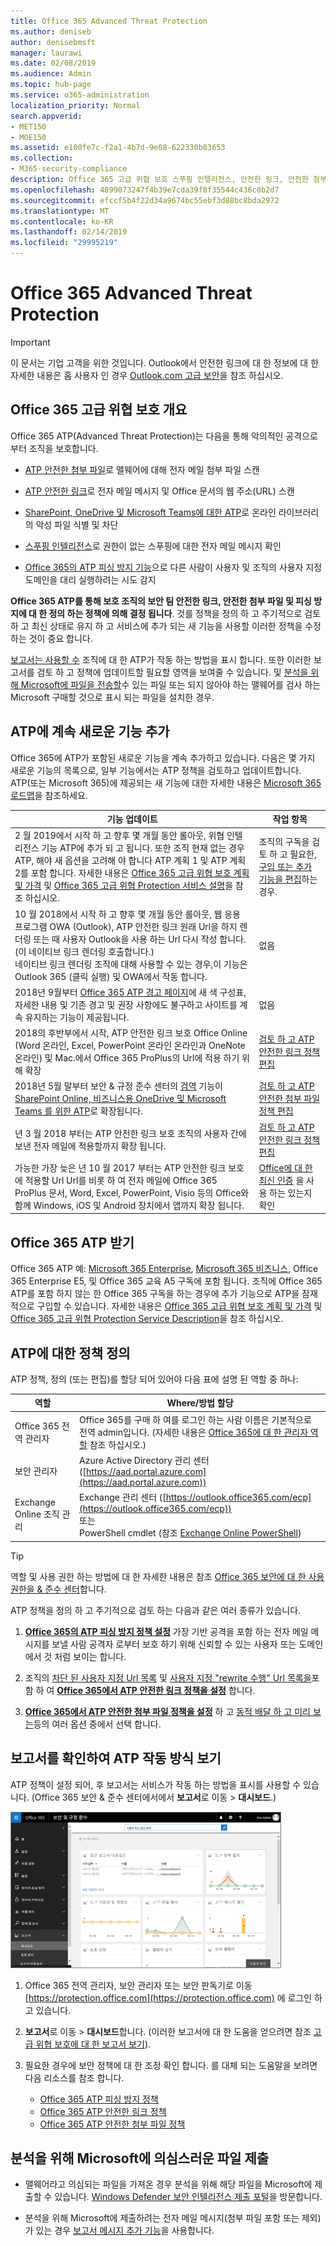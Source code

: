 ```yaml
---
title: Office 365 Advanced Threat Protection
ms.author: deniseb
author: denisebmsft
manager: laurawi
ms.date: 02/08/2019
ms.audience: Admin
ms.topic: hub-page
ms.service: o365-administration
localization_priority: Normal
search.appverid:
- MET150
- MOE150
ms.assetid: e100fe7c-f2a1-4b7d-9e08-622330b83653
ms.collection:
- M365-security-compliance
description: Office 365 고급 위협 보호 스푸핑 인텔리전스, 안전한 링크, 안전한 첨부 파일, 고급 피싱 방지 기능 및 위협 인텔리전스를 포함 합니다.
ms.openlocfilehash: 4899073247f4b39e7cda39f8f35544c436c0b2d7
ms.sourcegitcommit: efccf5b4f22d34a9674bc55ebf3d88bc8bda2972
ms.translationtype: MT
ms.contentlocale: ko-KR
ms.lasthandoff: 02/14/2019
ms.locfileid: "29995219"
---
```

# <a name="office-365-advanced-threat-protection"></a>Office 365 Advanced Threat Protection

> [!IMPORTANT]
> 이 문서는 기업 고객을 위한 것입니다. Outlook에서 안전한 링크에 대 한 정보에 대 한 자세한 내용은 홈 사용자 인 경우 [Outlook.com 고급 보안](https://support.office.com/article/advanced-outlook-com-security-for-office-365-subscribers-882d2243-eab9-4545-a58a-b36fee4a46e2)을 참조 하십시오.

## <a name="overview-of-office-365-advanced-threat-protection"></a>Office 365 고급 위협 보호 개요

Office 365 ATP(Advanced Threat Protection)는 다음을 통해 악의적인 공격으로부터 조직을 보호합니다.
  
- [ATP 안전한 첨부 파일](atp-safe-attachments.md)로 맬웨어에 대해 전자 메일 첨부 파일 스캔
    
- [ATP 안전한 링크](atp-safe-links.md)로 전자 메일 메시지 및 Office 문서의 웹 주소(URL) 스캔
    
- [SharePoint, OneDrive 및 Microsoft Teams에 대한 ATP](atp-for-spo-odb-and-teams.md)로 온라인 라이브러리의 악성 파일 식별 및 차단
    
- [스푸핑 인텔리전스](learn-about-spoof-intelligence.md)로 권한이 없는 스푸핑에 대한 전자 메일 메시지 확인
    
- [Office 365의 ATP 피싱 방지 기능](atp-anti-phishing.md)으로 다른 사람이 사용자 및 조직의 사용자 지정 도메인을 대리 실행하려는 시도 감지
    
**Office 365 ATP를 통해 보호 조직의 보안 팀 안전한 링크, 안전한 첨부 파일 및 피싱 방지에 대 한 정의 하는 정책에 의해 결정 됩니다**. 것를 정책을 정의 하 고 주기적으로 검토 하 고 최신 상태로 유지 하 고 서비스에 추가 되는 새 기능을 사용할 이러한 정책을 수정 하는 것이 중요 합니다. 

[보고서는 사용할 수](view-reports-for-atp.md) 조직에 대 한 ATP가 작동 하는 방법을 표시 합니다. 또한 이러한 보고서를 검토 하 고 정책에 업데이트할 필요할 영역을 보여줄 수 있습니다. 및 [분석을 위해 Microsoft에 파일을 전송할](#submit-a-suspicious-file-to-microsoft-for-analysis)수 있는 파일 또는 되지 않아야 하는 맬웨어를 검사 하는 Microsoft 구매할 것으로 표시 되는 파일을 설치한 경우.

## <a name="new-features-are-continually-being-added-to-atp"></a>ATP에 계속 새로운 기능 추가

Office 365에 ATP가 포함된 새로운 기능을 계속 추가하고 있습니다. 다음은 몇 가지 새로운 기능의 목록으로, 일부 기능에서는 ATP 정책을 검토하고 업데이트합니다. ATP(또는 Microsoft 365)에 제공되는 새 기능에 대한 자세한 내용은 [Microsoft 365 로드맵](https://www.microsoft.com/microsoft-365/roadmap?filters=O365)을 참조하세요.


|기능 업데이트  |작업 항목  |
|---------|---------|
|2 월 2019에서 시작 하 고 향후 몇 개월 동안 롤아웃, 위협 인텔리전스 기능 ATP에 추가 되 고 됩니다. 또한 조직 현재 없는 경우 ATP, 해야 새 옵션을 고려해 야 합니다 ATP 계획 1 및 ATP 계획 2를 포함 합니다. 자세한 내용은 [Office 365 고급 위협 보호 계획 및 가격](https://products.office.com/exchange/advance-threat-protection) 및 [Office 365 고급 위협 Protection 서비스 설명](https://docs.microsoft.com/office365/servicedescriptions/office-365-advanced-threat-protection-service-description)을 참조 하십시오. |조직의 구독을 검토 하 고 필요한, [구입 또는 추가 기능을 편집](https://docs.microsoft.com/office365/admin/subscriptions-and-billing/buy-or-edit-an-add-on)하는 경우.  |
|10 월 2018에서 시작 하 고 향후 몇 개월 동안 롤아웃, 웹 응용 프로그램 OWA (Outlook), ATP 안전한 링크 원래 Url을 하지 렌더링 또는 때 사용자 Outlook을 사용 하는 Url 다시 작성 합니다. (이 네이티브 링크 렌더링 호출합니다.)<br>네이티브 링크 렌더링 조직에 대해 사용할 수 있는 경우,이 기능은 Outlook 365 (클릭 실행) 및 OWA에서 작동 합니다.|없음         |
|2018년 9월부터 [Office 365 ATP 경고 페이지](atp-safe-links-warning-pages.md)에 새 색 구성표, 자세한 내용 및 기존 경고 및 권장 사항에도 불구하고 사이트를 계속 유지하는 기능이 제공됩니다. |없음         |
|2018의 후반부에서 시작, ATP 안전한 링크 보호 Office Online (Word 온라인, Excel, PowerPoint 온라인 온라인과 OneNote 온라인) 및 Mac.에서 Office 365 ProPlus의 Url에 적용 하기 위해 확장   |[검토 하 고 ATP 안전한 링크 정책 편집](set-up-atp-safe-links-policies.md)  |
|2018년 5월 말부터 보안 &amp; 규정 준수 센터의 [검역](quarantine-email-messages.md) 기능이 [SharePoint Online, 비즈니스용 OneDrive 및 Microsoft Teams 를 위한 ATP](atp-for-spo-odb-and-teams.md)로 확장됩니다. |[검토 하 고 ATP 안전한 첨부 파일 정책 편집](set-up-atp-safe-attachments-policies.md) |
|년 3 월 2018 부터는 ATP 안전한 링크 보호 조직의 사용자 간에 보낸 전자 메일에 적용할까지 확장 됩니다. |[검토 하 고 ATP 안전한 링크 정책 편집](set-up-atp-safe-links-policies.md) |
|가능한 가장 늦은 년 10 월 2017 부터는 ATP 안전한 링크 보호에 적용할 Url Url를 비롯 하 여 전자 메일에 Office 365 ProPlus 문서, Word, Excel, PowerPoint, Visio 등의 Office와 함께 Windows, iOS 및 Android 장치에서 앱까지 확장 됩니다.  |[Office에 대 한 최신 인증](https://docs.microsoft.com/office365/enterprise/modern-auth-for-office-2013-and-2016) 을 사용 하는 있는지 확인 |


      
## <a name="get-office-365-atp"></a>Office 365 ATP 받기

Office 365 ATP 예: [Microsoft 365 Enterprise](https://www.microsoft.com/microsoft-365/enterprise/home), [Microsoft 365 비즈니스](https://www.microsoft.com/microsoft-365/business), Office 365 Enterprise E5, 및 Office 365 교육 A5 구독에 포함 됩니다. 조직에 Office 365 ATP를 포함 하지 않는 한 Office 365 구독을 하는 경우에 추가 기능으로 ATP을 잠재적으로 구입할 수 있습니다. 자세한 내용은 [Office 365 고급 위협 보호 계획 및 가격](https://products.office.com/exchange/advance-threat-protection) 및 [Office 365 고급 위협 Protection Service Description](https://docs.microsoft.com/office365/servicedescriptions/office-365-advanced-threat-protection-service-description)을 참조 하십시오. 

## <a name="define-policies-for-atp"></a>ATP에 대한 정책 정의

ATP 정책, 정의 (또는 편집)를 할당 되어 있어야 다음 표에 설명 된 역할 중 하나:

|역할  |Where/방법 할당  |
|---------|---------|
|Office 365 전역 관리자 |Office 365를 구매 하 여를 로그인 하는 사람 이름은 기본적으로 전역 admin입니다. (자세한 내용은 [Office 365에 대 한 관리자 역할](https://docs.microsoft.com/office365/admin/add-users/about-admin-roles) 참조 하십시오.)         |
|보안 관리자 |Azure Active Directory 관리 센터 ([https://aad.portal.azure.com](https://aad.portal.azure.com))|
|Exchange Online 조직 관리 |Exchange 관리 센터 ([https://outlook.office365.com/ecp](https://outlook.office365.com/ecp)) <br>또는 <br>  PowerShell cmdlet (참조 [Exchange Online PowerShell](https://docs.microsoft.com/powershell/exchange/exchange-online/exchange-online-powershell?view=exchange-ps)) |

> [!TIP]
> 역할 및 사용 권한 하는 방법에 대 한 자세한 내용은 참조 [Office 365 보안에 대 한 사용 권한을 &amp; 준수 센터](permissions-in-the-security-and-compliance-center.md)합니다.

ATP 정책을 정의 하 고 주기적으로 검토 하는 다음과 같은 여러 종류가 있습니다.

1. **[Office 365의 ATP 피싱 방지 정책 설정](set-up-anti-phishing-policies.md)** 가장 기반 공격을 포함 하는 전자 메일 메시지를 보낼 사람 공격자 로부터 보호 하기 위해 신뢰할 수 있는 사용자 또는 도메인에서 것 처럼 보이는 합니다. 

2. 조직의 [차단 된 사용자 지정 Url 목록](set-up-a-custom-blocked-urls-list-wtih-atp.md) 및 [사용자 지정 "rewrite 수행" Url 목록을](set-up-a-custom-do-not-rewrite-urls-list-with-atp.md)포함 하 여 **[Office 365에서 ATP 안전한 링크 정책을 설정](set-up-atp-safe-links-policies.md)** 합니다.
    
3. **[Office 365에서 ATP 안전한 첨부 파일 정책을 설정](set-up-atp-safe-attachments-policies.md)** 하 고 [동적 배달 하 고 미리 보는](dynamic-delivery-and-previewing.md)등의 여러 옵션 중에서 선택 합니다.
  
## <a name="see-how-atp-is-working-by-viewing-reports"></a>보고서를 확인하여 ATP 작동 방식 보기

ATP 정책이 설정 되어, 후 보고서는 서비스가 작동 하는 방법을 표시를 사용할 수 있습니다. (Office 365 보안 & 준수 센터에서에서 **보고서**로 이동 > **대시보드**.)

[![보안&amp; 규정 준수 센터 대시보드는 Advanced Threat Protection이 작업 중인 위치를 확인할 수 있도록 도와줍니다](media/6b213d34-adbb-44af-8549-be9a7e2db087.png)](view-reports-for-atp.md)
  
1. Office 365 전역 관리자, 보안 관리자 또는 보안 판독기로 이동 [https://protection.office.com](https://protection.office.com) 에 로그인 하 고 있습니다.
    
2. **보고서**로 이동 > **대시보드**합니다. (이러한 보고서에 대 한 도움을 얻으려면 참조 [고급 위협 보호에 대 한 보고서 보기](view-reports-for-atp.md)).
    
3. 필요한 경우에 보안 정책에 대 한 조정 확인 합니다. 를 대체 되는 도움말을 보려면 다음 리소스를 참조 합니다.
      - [Office 365 ATP 피싱 방지 정책](set-up-anti-phishing-policies.md)
      - [Office 365 ATP 안전한 링크 정책](set-up-atp-safe-links-policies.md)
      - [Office 365 ATP 안전한 첨부 파일 정책](set-up-atp-safe-attachments-policies.md)
    
    
## <a name="submit-a-suspicious-file-to-microsoft-for-analysis"></a>분석을 위해 Microsoft에 의심스러운 파일 제출

- 맬웨어라고 의심되는 파일을 가져온 경우 분석을 위해 해당 파일을 Microsoft에 제출할 수 있습니다. [Windows Defender 보안 인텔리전스 제출 포털](https://go.microsoft.com/fwlink/?linkid=857185)을 방문합니다.

- 분석을 위해 Microsoft에 제출하려는 전자 메일 메시지(첨부 파일 포함 또는 제외)가 있는 경우 [보고서 메시지 추가 기능](enable-the-report-message-add-in.md)을 사용합니다. 
  

